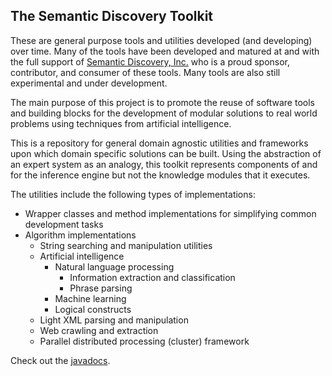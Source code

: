 ## The Semantic Discovery Toolkit ##

These are general purpose tools and utilities developed (and developing) over time. Many of the tools have been developed and matured at and with the full support of [Semantic Discovery, Inc.](http://www.semanticdiscovery.com) who is a proud sponsor, contributor, and consumer of these tools. Many tools are also still experimental and under development.

The main purpose of this project is to promote the reuse of software tools and building blocks for the development of modular solutions to real world problems using techniques from artificial intelligence.

This is a repository for general domain agnostic utilities and frameworks upon which domain specific solutions can be built. Using the abstraction of an expert system as an analogy, this toolkit represents components of and for the inference engine but not the knowledge modules that it executes.

The utilities include the following types of implementations:

  * Wrapper classes and method implementations for simplifying common development tasks
  * Algorithm implementations
    * String searching and manipulation utilities
    * Artificial intelligence
      * Natural language processing
        * Information extraction and classification
        * Phrase parsing
      * Machine learning
      * Logical constructs
    * Light XML parsing and manipulation
    * Web crawling and extraction
    * Parallel distributed processing (cluster) framework

Check out the [javadocs](http://semanticdiscoverytoolkit.googlecode.com/svn/trunk/doc/javadoc/index.html).